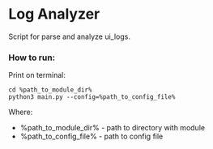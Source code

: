 # Log Analyzer
Script for parse and analyze ui_logs.

### How to run: 
Print on terminal:
```
cd %path_to_module_dir%
python3 main.py --config=%path_to_config_file%
```

Where:
* %path_to_module_dir% - path to directory with module
* %path_to_config_file% - path to config file